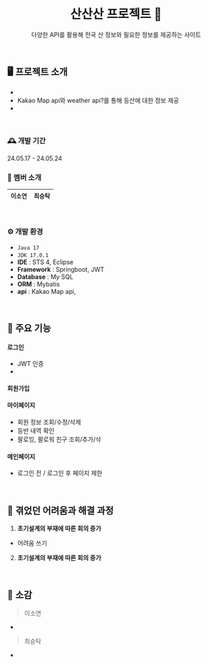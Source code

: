 <div align="center">
  
  # 산산산 프로젝트 🚩
  다양한 API를 활용해 전국 산 정보와 필요한 정보를 제공하는 사이트
</div>
</br>


## 🖥️ 프로젝트 소개
- 
- Kakao Map api와 weather api?를 통해 등산에 대한 정보 제공
- 

</br>

### 🕰️ 개발 기간
24.05.17 - 24.05.24
</br>

### 👥 멤버 소개
|`이소연`|`최승탁`|
|:---:|:---:|
</br>

### ⚙️ 개발 환경
- `Java 17`
- `JDK 17.0.1`
- **IDE** : STS 4, Eclipse
- **Framework** : Springboot, JWT
- **Database** : My SQL
- **ORM** : Mybatis
- **api** : Kakao Map api, 

</br>

## 📌 주요 기능
#### 로그인
- JWT 인증
- 

#### 회원가입

#### 마이페이지
- 회원 정보 조회/수정/삭제
- 등반 내역 확인
- 팔로잉, 팔로워 친구 조회/추가/삭

#### 메인페이지
- 로그인 전 / 로그인 후 페이지 제한

    

</br>

## 📌 겪었던 어려움과 해결 과정
1. **초기설계의 부재에 따른 회의 증가**
- 어려움 쓰기
2. **초기설계의 부재에 따른 회의 증가**
    


</br>

## 💓 소감
> 이소연
- 
> 최승탁
- 
